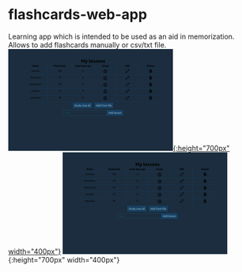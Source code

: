 # flashcards-web-app
Learning app which is intended to be used as an aid in memorization. Allows to add flashcards manually or csv/txt file.
[![flashcards-web-app](/image_lessons.png){:height="700px" width="400px"}](https://flashcards-web-app-with-db.herokuapp.com)
![text](/image_lessons.png){:height="700px" width="400px"}
